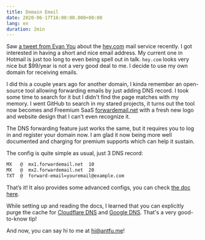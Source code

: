 ```yaml
---
title: Domain Email
date: 2020-06-17T16:00:00.000+00:00
lang: en
duration: 2min
---
```


Saw [a tweet from Evan You](https://twitter.com/youyuxi/status/1272932071749619712) about the [hey.com](https://hey.com/) mail service recently. I got interested in having a short and nice email address. My current one in Hotmail is just too long to even being spell out in talk. `hey.com` looks very nice but $99/year is not a very good deal to me. I decide to use my own domain for receiving emails.

I did this a couple years ago for another domain, I kinda remember an open-source tool allowing forwarding emails by just adding DNS record. I took some time to search for it but I didn't find the page matches with my memory. I went GitHub to search in my stared projects, it turns out the tool now becomes and Freemium SaaS [forwardemail.net](https://forwardemail.net/) with a fresh new logo and website design that I can't even recognize it.

The DNS forwarding feature just works the same, but it requires you to log in and register your domain now. I am glad it now being more well documented and charging for premium supports which can help it sustain.

The config is quite simple as usual, just 3 DNS record:

```html
MX   @  mx1.forwardemail.net  10
MX   @  mx2.forwardemail.net  20
TXT  @  forward-email=youremail@example.com
```

That’s it! It also provides some advanced configs, you can check [the doc here](https://forwardemail.net/en/faq).

While setting up and reading the docs, I learned that you can explicitly purge the cache for [Cloudflare DNS](https://1.1.1.1/purge-cache/) and [Google DNS](https://developers.google.com/speed/public-dns/cache). That's a very good-to-know tip!

And now, you can say hi to me at [hi@antfu.me](mailto:hi@antfu.me)!
